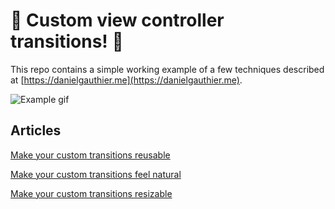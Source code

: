 # 🎉 Custom view controller transitions! 🎉
This repo contains a simple working example of a few techniques described at [https://danielgauthier.me](https://danielgauthier.me).

![Example gif](https://danielgauthier.me/assets/img/indie-5-3-eg2.gif)

## Articles
[Make your custom transitions reusable](https://danielgauthier.me/2020/02/24/indie5-1.html)

[Make your custom transitions feel natural](https://danielgauthier.me/2020/02/27/indie5-2.html)

[Make your custom transitions resizable](https://danielgauthier.me/2020/03/03/indie5-3.html)
